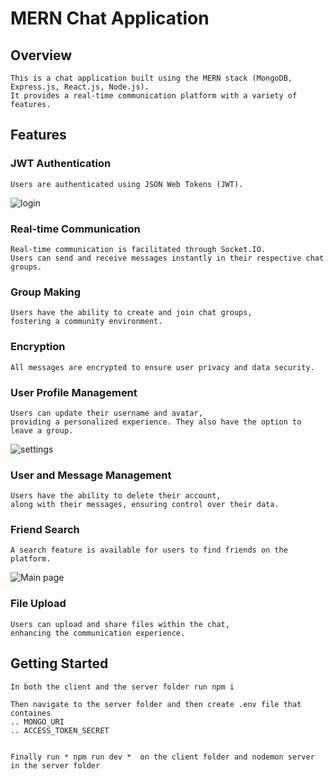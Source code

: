 # MERN Chat Application


## Overview
    This is a chat application built using the MERN stack (MongoDB, Express.js, React.js, Node.js). 
    It provides a real-time communication platform with a variety of features.  

## Features

### JWT Authentication
    Users are authenticated using JSON Web Tokens (JWT). 

![login](https://github.com/Kerlos05/mern-chat-app/assets/96844802/6b0c8464-5225-47d2-862a-9182a1e37ad5)


### Real-time Communication
    Real-time communication is facilitated through Socket.IO. 
    Users can send and receive messages instantly in their respective chat groups.

### Group Making
    Users have the ability to create and join chat groups, 
    fostering a community environment.

### Encryption
    All messages are encrypted to ensure user privacy and data security.

### User Profile Management
    Users can update their username and avatar, 
    providing a personalized experience. They also have the option to leave a group.

![settings](https://github.com/Kerlos05/mern-chat-app/assets/96844802/55ba0679-b29f-4532-9b6f-0de968e382f0)

### User and Message Management
    Users have the ability to delete their account, 
    along with their messages, ensuring control over their data.

### Friend Search
    A search feature is available for users to find friends on the platform.

![Main page](https://github.com/Kerlos05/mern-chat-app/assets/96844802/44c2169e-c872-4eda-a2b2-e6a11c3ed5fc)

### File Upload
    Users can upload and share files within the chat, 
    enhancing the communication experience.

## Getting Started

    In both the client and the server folder run npm i 

    Then navigate to the server folder and then create .env file that containes 
    .. MONGO_URI
    .. ACCESS_TOKEN_SECRET


    Finally run * npm run dev *  on the client folder and nodemon server in the server folder
